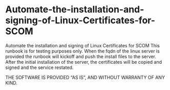 # Automate-the-installation-and-signing-of-Linux-Certificates-for-SCOM
Automate the installation and signing of Linux Certificates for SCOM
This runbook is for testing purposes only.
When the fqdn of the linux server is provided the runbook will kickoff and push the install files to the server. After the initial installation of the server, the certificates will be copied and signed and the service restated.

THE SOFTWARE IS PROVIDED “AS IS”, AND WITHOUT WARRANTY OF ANY KIND.
